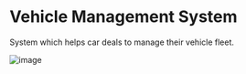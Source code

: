 # Vehicle Management System

System which helps car deals to manage their vehicle fleet.


![image](https://user-images.githubusercontent.com/46523339/111758080-0f7fd180-88c2-11eb-9f48-5c9bb72d98fa.png)
